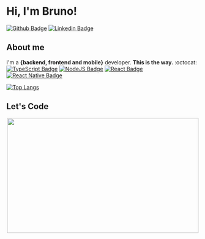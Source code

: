 # Hi, I'm Bruno!

[![Github Badge](https://img.shields.io/badge/-Github-000?style=flat-square&logo=Github&logoColor=white&link=https://github.com/Brunomello-xD)](https://github.com/Brunomello-xD)
[![Linkedin Badge](https://img.shields.io/badge/-LinkedIn-blue?style=flat-square&logo=Linkedin&logoColor=white&link=https://www.linkedin.com/in/bruno-mello-14058819b/)](https://www.linkedin.com/in/bruno-mello-14058819b/)

## About me
I'm a **{backend, frontend and mobile}** developer. **This is the way.** :octocat: <br />
[![TypeScript Badge](https://img.shields.io/badge/typescript%20-%23007ACC.svg?&style=for-the-badge&logo=typescript&logoColor=white)](https://www.typescriptlang.org/)
[![NodeJS Badge](https://img.shields.io/badge/node.js%20-%2343853D.svg?&style=for-the-badge&logo=node.js&logoColor=white)](https://nodejs.org/en/)
[![React Badge](https://img.shields.io/badge/react%20-%2320232a.svg?&style=for-the-badge&logo=react&logoColor=%2361DAFB)](https://reactjs.org/)
[![React Native Badge](https://img.shields.io/badge/react_native%20-%2320232a.svg?&style=for-the-badge&logo=react&logoColor=%2361DAFB)](https://reactnative.dev/)
<br/>

[![Top Langs](https://github-readme-stats.vercel.app/api/top-langs/?username=Brunomello-xD&layout=compact&show_icons=true&theme=algolia )](https://github.com/anuraghazra/github-readme-stats)

## Let's Code

<p align="center">
  <img src="https://raw.githubusercontent.com/abhisheknaiidu/abhisheknaiidu/master/code.gif" width="500" height="300"/>
</p>
